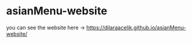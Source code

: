 # asianMenu-website
you can see the website here -> https://dilaraacelik.github.io/asianMenu-website/
